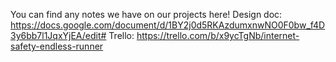 You can find any notes we have on our projects here!
Design doc: https://docs.google.com/document/d/1BY2j0d5RKAzdumxnwNO0F0bw_f4D3y6bb7l1JqxYjEA/edit#
Trello: https://trello.com/b/x9ycTgNb/internet-safety-endless-runner
